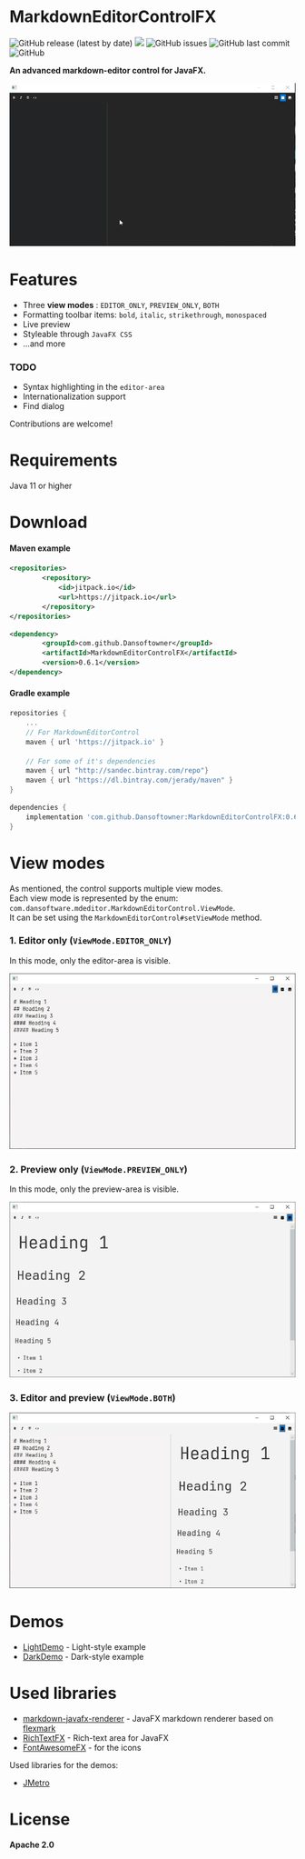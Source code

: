 # MarkdownEditorControlFX

![GitHub release (latest by date)](https://img.shields.io/github/v/release/Dansoftowner/MarkdownEditorControlFX)
[![](https://jitpack.io/v/Dansoftowner/MarkdownEditorControlFX.svg)](https://jitpack.io/#Dansoftowner/MarkdownEditorControlFX)
![GitHub issues](https://img.shields.io/github/issues/Dansoftowner/MarkdownEditorControlFX)
![GitHub last commit](https://img.shields.io/github/last-commit/DansoftOwner/MarkdownEditorControlFX)
![GitHub](https://img.shields.io/github/license/Dansoftowner/MarkdownEditorControlFX)

**An advanced markdown-editor control for JavaFX.**

![Demo gif](screenshots/demo-dark.gif)

# Features

* Three **view modes** : `EDITOR_ONLY`, `PREVIEW_ONLY`, `BOTH`
* Formatting toolbar items: `bold`, `italic`, `strikethrough`, `monospaced`
* Live preview
* Styleable through `JavaFX CSS`
* ...and more

### TODO
* Syntax highlighting in the `editor-area`
* Internationalization support
* Find dialog

Contributions are welcome!

# Requirements
Java 11 or higher

# Download

#### Maven example
```xml
<repositories>
		<repository>
		    <id>jitpack.io</id>
		    <url>https://jitpack.io</url>
		</repository>
</repositories>
```

```xml
<dependency>
	    <groupId>com.github.Dansoftowner</groupId>
	    <artifactId>MarkdownEditorControlFX</artifactId>
	    <version>0.6.1</version>
</dependency>
```

#### Gradle example
```groovy
repositories {
	...
    // For MarkdownEditorControl
    maven { url 'https://jitpack.io' }
    
    // For some of it's dependencies
    maven { url "http://sandec.bintray.com/repo"}
    maven { url "https://dl.bintray.com/jerady/maven" }
}
```

```groovy
dependencies {
	implementation 'com.github.Dansoftowner:MarkdownEditorControlFX:0.6.1'
}
```

# View modes

As mentioned, the control supports multiple view modes.  
Each view mode is represented by the enum: `com.dansoftware.mdeditor.MarkdownEditorControl.ViewMode`.  
It can be set using the `MarkdownEditorControl#setViewMode` method.

### 1. Editor only (`ViewMode.EDITOR_ONLY`)
In this mode, only the editor-area is visible.

![Screenshot](screenshots/EditorOnly.jpg)


### 2. Preview only (`ViewMode.PREVIEW_ONLY`)
In this mode, only the preview-area is visible.

![Screenshot](screenshots/PreviewOnly.jpg)

### 3. Editor and preview (`ViewMode.BOTH`)

![Screenshot](screenshots/EditorAndPreview.jpg)

# Demos

* [LightDemo](src/test/java/com/dansoftware/mdeditor/test/LightDemo.java) - Light-style example
* [DarkDemo](src/test/java/com/dansoftware/mdeditor/test/DarkDemo.java) - Dark-style example

# Used libraries

* [markdown-javafx-renderer](https://github.com/JPro-one/markdown-javafx-renderer) - JavaFX markdown renderer based on [flexmark](https://github.com/vsch/flexmark-java)
* [RichTextFX](https://github.com/FXMisc/RichTextFX) - Rich-text area for JavaFX
* [FontAwesomeFX](https://bitbucket.org/Jerady/fontawesomefx/src/master/) - for the icons

Used libraries for the demos:
* [JMetro](https://www.pixelduke.com/java-javafx-theme-jmetro/)

# License
**Apache 2.0**
